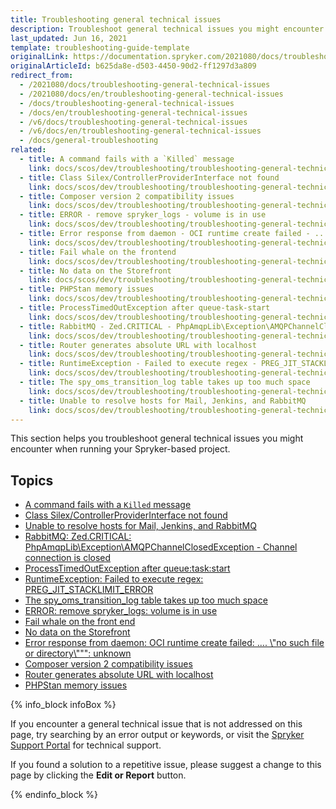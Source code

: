 ```yaml
---
title: Troubleshooting general technical issues
description: Troubleshoot general technical issues you might encounter when running your Spryker-based project
last_updated: Jun 16, 2021
template: troubleshooting-guide-template
originalLink: https://documentation.spryker.com/2021080/docs/troubleshooting-general-technical-issues
originalArticleId: b625da8e-d503-4450-90d2-ff1297d3a809
redirect_from:
  - /2021080/docs/troubleshooting-general-technical-issues
  - /2021080/docs/en/troubleshooting-general-technical-issues
  - /docs/troubleshooting-general-technical-issues
  - /docs/en/troubleshooting-general-technical-issues
  - /v6/docs/troubleshooting-general-technical-issues
  - /v6/docs/en/troubleshooting-general-technical-issues
  - /docs/general-troubleshooting
related:
  - title: A command fails with a `Killed` message
    link: docs/scos/dev/troubleshooting/troubleshooting-general-technical-issues/a-command-fails-with-a-killed-message.html
  - title: Class Silex/ControllerProviderInterface not found
    link: docs/scos/dev/troubleshooting/troubleshooting-general-technical-issues/class-silex-controllerproviderinterface-not-found.html
  - title: Composer version 2 compatibility issues
    link: docs/scos/dev/troubleshooting/troubleshooting-general-technical-issues/composer-version-2-compatibility-issues.html
  - title: ERROR - remove spryker_logs - volume is in use
    link: docs/scos/dev/troubleshooting/troubleshooting-general-technical-issues/error-remove-spryker-logs-volume-is-in-use.html
  - title: Error response from daemon - OCI runtime create failed - .... \\\"no such file or directory\\\"\""- unknown
    link: docs/scos/dev/troubleshooting/troubleshooting-general-technical-issues/error-response-from-daemon-oci-runtime-create-failed-no-such-file-or-directory-unknown.html
  - title: Fail whale on the frontend
    link: docs/scos/dev/troubleshooting/troubleshooting-general-technical-issues/fail-whale-on-the-front-end.html
  - title: No data on the Storefront
    link: docs/scos/dev/troubleshooting/troubleshooting-general-technical-issues/no-data-on-the-storefront.html
  - title: PHPStan memory issues
    link: docs/scos/dev/troubleshooting/troubleshooting-general-technical-issues/phpstan-memory-issues.html
  - title: ProcessTimedOutException after queue-task-start
    link: docs/scos/dev/troubleshooting/troubleshooting-general-technical-issues/processtimedoutexception-after-queue-task-start.html
  - title: RabbitMQ - Zed.CRITICAL - PhpAmqpLib\Exception\AMQPChannelClosedException - Channel connection is closed
    link: docs/scos/dev/troubleshooting/troubleshooting-general-technical-issues/rabbitmq-zed.critical-phpamqplib-exception-amqpchannelclosedexception-channel-connection-is-closed.html
  - title: Router generates absolute URL with localhost
    link: docs/scos/dev/troubleshooting/troubleshooting-general-technical-issues/router-generates-absolute-url-with-localhost.html
  - title: RuntimeException - Failed to execute regex - PREG_JIT_STACKLIMIT_ERROR
    link: docs/scos/dev/troubleshooting/troubleshooting-general-technical-issues/runtimeexception-failed-to-execute-regex-preg-jit-stacklimit-error.html
  - title: The spy_oms_transition_log table takes up too much space
    link: docs/scos/dev/troubleshooting/troubleshooting-general-technical-issues/the-spy-oms-transition-log-table-takes-up-too-much-space.html
  - title: Unable to resolve hosts for Mail, Jenkins, and RabbitMQ
    link: docs/scos/dev/troubleshooting/troubleshooting-general-technical-issues/unable-to-resolve-hosts-for-mail-jenkins-and-rabbitmq.html
---
```


This section helps you troubleshoot general technical issues you might encounter when running your Spryker-based project.

## Topics

* [A command fails with a `Killed` message](/docs/scos/dev/troubleshooting/troubleshooting-general-technical-issues/a-command-fails-with-a-killed-message.html)
* [Class Silex/ControllerProviderInterface not found](/docs/scos/dev/troubleshooting/troubleshooting-general-technical-issues/class-silex-controllerproviderinterface-not-found.html)
* [Unable to resolve hosts for Mail, Jenkins, and RabbitMQ](/docs/scos/dev/troubleshooting/troubleshooting-general-technical-issues/unable-to-resolve-hosts-for-mail-jenkins-and-rabbitmq.html)
* [RabbitMQ: Zed.CRITICAL: PhpAmqpLib\Exception\AMQPChannelClosedException - Channel connection is closed](/docs/scos/dev/troubleshooting/troubleshooting-general-technical-issues/rabbitmq-zed.critical-phpamqplib-exception-amqpchannelclosedexception-channel-connection-is-closed.html)
* [ProcessTimedOutException after queue:task:start](/docs/scos/dev/troubleshooting/troubleshooting-general-technical-issues/processtimedoutexception-after-queue-task-start.html)
* [RuntimeException: Failed to execute regex: PREG_JIT_STACKLIMIT_ERROR](/docs/scos/dev/troubleshooting/troubleshooting-general-technical-issues/runtimeexception-failed-to-execute-regex-preg-jit-stacklimit-error.html)
* [The spy_oms_transition_log table takes up too much space](/docs/scos/dev/troubleshooting/troubleshooting-general-technical-issues/the-spy-oms-transition-log-table-takes-up-too-much-space.html)
* [ERROR: remove spryker_logs: volume is in use](/docs/scos/dev/troubleshooting/troubleshooting-general-technical-issues/error-remove-spryker-logs-volume-is-in-use.html)
* [Fail whale on the front end](/docs/scos/dev/troubleshooting/troubleshooting-general-technical-issues/fail-whale-on-the-frontend.html)
* [No data on the Storefront](/docs/scos/dev/troubleshooting/troubleshooting-general-technical-issues/no-data-on-the-storefront.html)
* [Error response from daemon: OCI runtime create failed: .... \\\"no such file or directory\\\"\"": unknown](/docs/scos/dev/troubleshooting/troubleshooting-general-technical-issues/error-response-from-daemon-oci-runtime-create-failed-no-such-file-or-directory-unknown.html)
* [Composer version 2 compatibility issues](/docs/scos/dev/troubleshooting/troubleshooting-general-technical-issues/composer-version-2-compatibility-issues.html)
* [Router generates absolute URL with localhost](/docs/scos/dev/troubleshooting/troubleshooting-general-technical-issues/router-generates-absolute-url-with-localhost.html)
* [PHPStan memory issues](/docs/scos/dev/troubleshooting/troubleshooting-general-technical-issues/phpstan-memory-issues.html)


{% info_block infoBox %}

If you encounter a general technical issue that is not addressed on this page, try searching by an error output or keywords, or visit the [Spryker Support Portal](https://spryker.force.com/support/s/) for technical support.

If you found a solution to a repetitive issue, please suggest a change to this page by clicking the **Edit or Report** button.

{% endinfo_block %}
